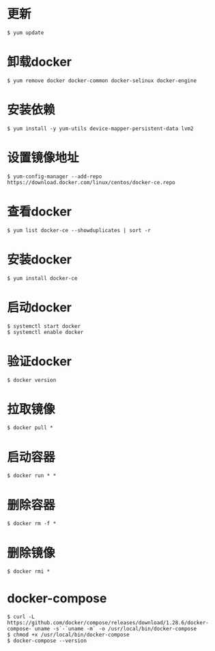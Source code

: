 # 更新

```
$ yum update
```

# 卸载docker

```
$ yum remove docker docker-common docker-selinux docker-engine
```

# 安装依赖

```
$ yum install -y yum-utils device-mapper-persistent-data lvm2
```

# 设置镜像地址

```
$ yum-config-manager --add-repo https://download.docker.com/linux/centos/docker-ce.repo
```

# 查看docker

```
$ yum list docker-ce --showduplicates | sort -r
```


# 安装docker

```
$ yum install docker-ce
```

# 启动docker

```
$ systemctl start docker
$ systemctl enable docker
```

# 验证docker

```
$ docker version
```

# 拉取镜像

```
$ docker pull *
```

# 启动容器

```
$ docker run * *
```

# 删除容器

```
$ docker rm -f *
```

# 删除镜像

```
$ docker rmi *
```

# docker-compose

```
$ curl -L https://github.com/docker/compose/releases/download/1.28.6/docker-compose-`uname -s`-`uname -m` -o /usr/local/bin/docker-compose
$ chmod +x /usr/local/bin/docker-compose
$ docker-compose --version
```